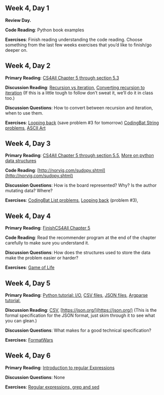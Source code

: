 ## Week 4, Day 1

**Review Day.**

**Code Reading**: Python book examples

**Exercises**: Finish reading understanding the code reading. Choose something from the last few weeks exercises that you’d like to finish/go deeper on.


## Week 4, Day 2

**Primary Reading**: [CS4All Chapter 5 through section 5.3](https://www.cs.hmc.edu/csforallbook/ImperativeProgramming/imperativeprogramming.html)

**Discussion Reading**: [Recursion vs iteration](https://arstechnica.com/information-technology/2013/04/recursion-or-while-loops-which-is-better/), [Converting recursion to iteration](http://blog.moertel.com/posts/2013-05-11-recursive-to-iterative.html) (If this is a little tough to follow don’t sweat it, we’ll do it in class too.)

**Discussion Questions**: How to convert between recursion and iteration, when to use them.

**Exercises**: [Looping back](https://www.cs.hmc.edu/twiki/bin/view/CSforAll/LoopingBack) (save problem #3 for tomorrow) [CodingBat String problems](https://codingbat.com/python/String-2), [ASCII Art](https://www.cs.hmc.edu/twiki/bin/view/CSforAll/ASCIIArt)


## Week 4, Day 3

**Primary Reading**: [CS4All Chapter 5 through section 5.5](https://www.cs.hmc.edu/csforallbook/ImperativeProgramming/imperativeprogramming.html), [More on python data structures](https://docs.python.org/3/tutorial/datastructures.html)

**Code Reading**: [http://norvig.com/sudopy.shtml](http://norvig.com/sudopy.shtml)

**Discussion Questions**: How is the board represented? Why? Is the author mutating data? Where?

**Exercises**: [CodingBat List problems](https://codingbat.com/python/List-2), [Looping back](https://www.cs.hmc.edu/twiki/bin/view/CSforAll/LoopingBack) (problem #3),


## Week 4, Day 4

**Primary Reading**: [FinishCS4All Chapter 5 ](https://www.cs.hmc.edu/csforallbook/ImperativeProgramming/imperativeprogramming.html)

**Code Reading**: Read the recommender program at the end of the chapter carefully to make sure you understand it.

**Discussion Questions**: How does the structures used to store the data make the problem easier or harder?

**Exercises**: [Game of Life](https://www.cs.hmc.edu/twiki/bin/view/CSforAll/GameofLife)


## Week 4, Day 5

**Primary Reading**: [Python tutorial: I/O](https://docs.python.org/3.7/tutorial/inputoutput.html), [CSV files](https://stackabuse.com/reading-and-writing-csv-files-in-python/), [JSON files](https://stackabuse.com/reading-and-writing-json-to-a-file-in-python/), [Argparse tutorial](https://docs.python.org/3/howto/argparse.html),

**Discussion Reading**: [CSV](https://en.wikipedia.org/wiki/Comma-separated_values), [https://json.org/](https://json.org/) (This is the formal specification for the JSON format, just skim through it to see what you can glean.)

**Discussion Questions**: What makes for a good technical specification?

**Exercises**: [FormatWars](https://docs.google.com/document/d/1P24S7UfQirf2iN4INUZFqWeezc1GkpI1s58UWLXvpM8/edit#)


## Week 4, Day 6

**Primary Reading**: [Introduction to regular Expressions](https://www.youtube.com/watch?v=tWzBTc3K4o0&feature=youtu.be)

**Discussion Questions**: None

**Exercises**: [Regular expressions, grep and sed](https://docs.google.com/document/d/1Gh3JK3JqUwR5PUVKzAoqr7CiS4juCYtO1eiHOcNn90w/edit?usp=sharing)
